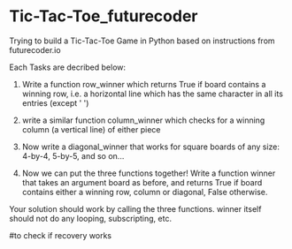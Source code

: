 # Tic-Tac-Toe_futurecoder
Trying to build a Tic-Tac-Toe Game in Python based on instructions from futurecoder.io

Each Tasks are decribed below:

1. Write a function row_winner which returns True if board contains a winning row, i.e. a horizontal line which has the same character in all its entries (except ' ')

2. write a similar function column_winner which checks for a winning column (a vertical line) of either piece

3. Now write a diagonal_winner that works for square boards of any size: 4-by-4, 5-by-5, and so on...

4. Now we can put the three functions together! Write a function winner that takes an argument board as before, and returns True if board contains either a winning row, column or diagonal, False otherwise.

Your solution should work by calling the three functions. winner itself should not do any looping, subscripting, etc.

#to check if recovery works